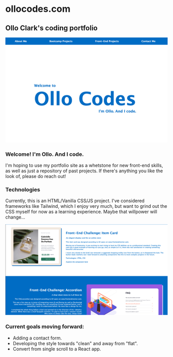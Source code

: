 # ollocodes.com

## Ollo Clark's coding portfolio

![](./images/screenshot1.png)

### Welcome! I'm Ollo. And I code.

I'm hoping to use my portfolio site as a whetstone for new front-end skills, as well as just a repository of past projects. If there's anything you like the look of, please do reach out!

### Technologies

Currently, this is an HTML/Vanilla CSS/JS project. I've considered frameworks like Tailwind, which I enjoy very much, but want to grind out the CSS myself for now as a learning experience. Maybe that willpower will change...

![](./images/screenshot2.png)

### Current goals moving forward:

* Adding a contact form.
* Developing the style towards "clean" and away from "flat".
* Convert from single scroll to a React app.
